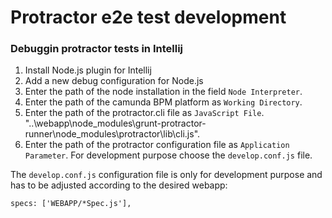 # Protractor e2e test development

### Debuggin protractor tests in Intellij

1. Install Node.js plugin for Intellij
2. Add a new debug configuration for Node.js
3. Enter the path of the node installation in the field `Node Interpreter`.
4. Enter the path of the camunda BPM platform as `Working Directory`.
5. Enter the path of the protractor.cli file as `JavaScript File`. "..\webapp\node_modules\grunt-protractor-runner\node_modules\protractor\lib\cli.js".
6. Enter the path of the protractor configuration file as `Application Parameter`. For development purpose choose the `develop.conf.js` file.

The `develop.conf.js` configuration file is only for development purpose and has to be adjusted according to the desired webapp:
 
```
specs: ['WEBAPP/*Spec.js'],
```

